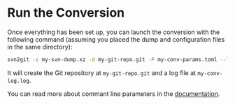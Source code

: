 # Run the Conversion

Once everything has been set up, you can launch the conversion with the
following command (assuming you placed the dump and configuration files in the
same directory):

```sh
svn2git -s my-svn-dump.xz -d my-git-repo.git -P my-conv-params.toml --log-file my-conv-log.log
```

It will create the Git repository at `my-git-repo.git` and a log file at
`my-conv-log.log`.

You can read more about commant line parameters in the
[documentation](../documentation/cli.md).
